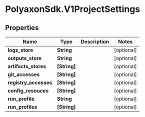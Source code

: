 # PolyaxonSdk.V1ProjectSettings

## Properties
Name | Type | Description | Notes
------------ | ------------- | ------------- | -------------
**logs_store** | **String** |  | [optional] 
**outputs_store** | **String** |  | [optional] 
**artifacts_stores** | **[String]** |  | [optional] 
**git_accesses** | **[String]** |  | [optional] 
**registry_accesses** | **[String]** |  | [optional] 
**config_resouces** | **[String]** |  | [optional] 
**run_profile** | **String** |  | [optional] 
**run_profiles** | **[String]** |  | [optional] 


